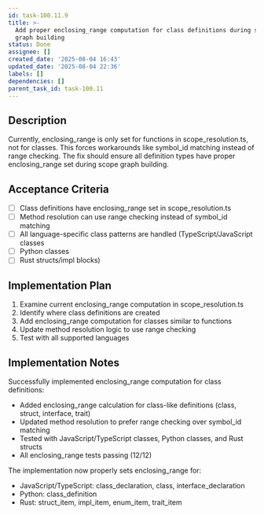 ```yaml
---
id: task-100.11.9
title: >-
  Add proper enclosing_range computation for class definitions during scope
  graph building
status: Done
assignee: []
created_date: '2025-08-04 16:43'
updated_date: '2025-08-04 22:36'
labels: []
dependencies: []
parent_task_id: task-100.11
---
```


## Description

Currently, enclosing_range is only set for functions in scope_resolution.ts, not for classes. This forces workarounds like symbol_id matching instead of range checking. The fix should ensure all definition types have proper enclosing_range set during scope graph building.

## Acceptance Criteria

- [ ] Class definitions have enclosing_range set in scope_resolution.ts
- [ ] Method resolution can use range checking instead of symbol_id matching
- [ ] All language-specific class patterns are handled (TypeScript/JavaScript classes
- [ ] Python classes
- [ ] Rust structs/impl blocks)

## Implementation Plan

1. Examine current enclosing_range computation in scope_resolution.ts
2. Identify where class definitions are created
3. Add enclosing_range computation for classes similar to functions
4. Update method resolution logic to use range checking
5. Test with all supported languages

## Implementation Notes

Successfully implemented enclosing_range computation for class definitions:

- Added enclosing_range calculation for class-like definitions (class, struct, interface, trait)
- Updated method resolution to prefer range checking over symbol_id matching
- Tested with JavaScript/TypeScript classes, Python classes, and Rust structs
- All enclosing_range tests passing (12/12)

The implementation now properly sets enclosing_range for:
- JavaScript/TypeScript: class_declaration, class, interface_declaration
- Python: class_definition
- Rust: struct_item, impl_item, enum_item, trait_item
